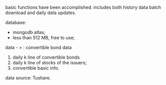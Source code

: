 basic functions have been accomplished.
includes both history data batch download and daily data updates.

database:
- mongodb atlas;
- less than 512 MB, free to use;
  
data - > : convertible bond data
1. daily k line of convertible bonds
2. daily k line of stocks of the issuers;
3. convertible basic info.
   
data source: Tushare.

